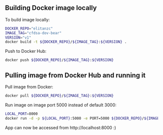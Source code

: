 ## Building Docker image locally
To build image locally:
```bash
DOCKER_REPO="elitanzc"
IMAGE_TAG="cfdsa-dov-bear"
VERSION="v1"
docker build -t ${DOCKER_REPO}/${IMAGE_TAG}:${VERSION} .
```

Push to Docker Hub:
```bash
docker push ${DOCKER_REPO}/${IMAGE_TAG}:${VERSION}
```

## Pulling image from Docker Hub and running it
Pull image from Docker:
```bash
docker pull ${DOCKER_REPO}/${IMAGE_TAG}:${VERSION} 
```

Run image on image port 5000 instead of default 3000:
```bash
LOCAL_PORT=8000
docker run -d -p ${LOCAL_PORT}:5000 -e PORT=5000 ${DOCKER_REPO}/${IMAGE_TAG}:${VERSION} 
```

App can now be accessed from http://localhost:8000 :)